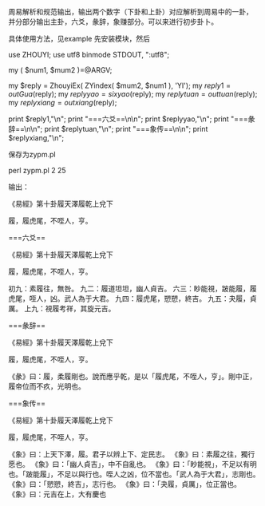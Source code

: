 周易解析和规范输出，输出两个数字（下卦和上卦）对应解析到周易中的一卦，
并分部分输出主卦，六爻，彖辞，象赚部分。可以来进行初步卦卜。

具体使用方法，见example
先安装模块，然后

use ZHOUYI;
use utf8
binmode STDOUT, ":utf8";


my ( $num1, $mum2 )=@ARGV;

my $reply = ZhouyiEx( ZYindex( $mum2, $num1 ), 'YI');
my $reply1=outGua($reply);
my $replyyao=sixyao($reply);
my $replytuan=outtuan($reply);
my $replyxiang=outxiang($reply);


print $reply1,"\n";
print "===六爻==\n\n";
print $replyyao,"\n";
print "===彖辞==\n\n";
print $replytuan,"\n";
print "===象传==\n\n";
print $replyxiang,"\n";

保存为zypm.pl

perl zypm.pl 2 25

输出：


《易經》第十卦履天澤履乾上兌下

履，履虎尾，不咥人，亨。


===六爻==

《易經》第十卦履天澤履乾上兌下

履，履虎尾，不咥人，亨。

初九：素履往，無咎。
九二：履道坦坦，幽人貞吉。
六三：眇能視，跛能履，履虎尾，咥人，凶。武人為于大君。
九四：履虎尾，愬愬，終吉。
九五：夬履，貞厲。
上九：視履考祥，其旋元吉。

===彖辞==

《易經》第十卦履天澤履乾上兌下

履，履虎尾，不咥人，亨。

《彖》曰：履，柔履剛也。說而應乎乾，是以「履虎尾，不咥人，亨」。剛中正，履帝位而不疚，光明也。

===象传==

《易經》第十卦履天澤履乾上兌下

履，履虎尾，不咥人，亨。

《象》曰：上天下澤，履。君子以辨上下、定民志。
《象》曰：素履之往，獨行愿也。
《象》曰：「幽人貞吉」，中不自亂也。
《象》曰：「眇能視」，不足以有明也。「跛能履」，不足以與行也。咥人之凶，位不當也。「武人為于大君」，志剛也。
《象》曰：「愬愬，終吉」，志行也。
《象》曰：「夬履，貞厲」，位正當也。
《象》曰：元吉在上，大有慶也



